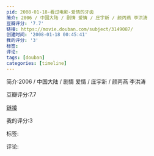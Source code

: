 ```yaml
---
pid: 2008-01-18-看过电影-爱情的牙齿
简介: 2006 / 中国大陆 / 剧情 爱情 / 庄宇新 / 颜丙燕 李洪涛
豆瓣评分: '7.7'
链接: https://movie.douban.com/subject/3149087/
创建时间: '2008-01-18 00:45:41'
我的评分: '3'
标签:
评论:
tags: [douban]
categories: [timeline]
---
```

简介:2006 / 中国大陆 / 剧情 爱情 / 庄宇新 / 颜丙燕 李洪涛

豆瓣评分:7.7

[链接](https://movie.douban.com/subject/3149087/)

我的评分:3

标签:

评论:

